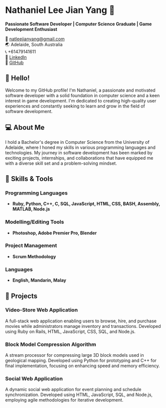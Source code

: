 # Nathaniel Lee Jian Yang 🌟

**Passionate Software Developer | Computer Science Graduate | Game Development Enthusiast**

📧 natleejianyang@gmail.com  
🌏 Adelaide, South Australia  
📞 +61479141611  
🔗 [LinkedIn](https://www.linkedin.com/in/nathaniel-lee-960b33208)  
📁 [GitHub](https://github.com/natlee9878)  

## 👋 Hello!

Welcome to my GitHub profile! I'm Nathaniel, a passionate and motivated software developer with a solid foundation in computer science and a keen interest in game development. I'm dedicated to creating high-quality user experiences and constantly seeking to learn and grow in the field of software development.

## 💻 About Me

I hold a Bachelor's degree in Computer Science from the University of Adelaide, where I honed my skills in various programming languages and technologies. My journey in software development has been marked by exciting projects, internships, and collaborations that have equipped me with a diverse skill set and a problem-solving mindset.

## 🔧 Skills & Tools

### Programming Languages
- **Ruby, Python, C++, C, SQL, JavaScript, HTML, CSS, BASH, Assembly, MATLAB, Node.js**

### Modelling/Editing Tools
- **Photoshop, Adobe Premier Pro, Blender**

### Project Management
- **Scrum Methodology**

### Languages
- **English, Mandarin, Malay**

## 🌟 Projects

### Video-Store Web Application
A full-stack web application enabling users to browse, hire, and purchase movies while administrators manage inventory and transactions. Developed using Ruby on Rails, HTML, JavaScript, CSS, SQL, and Node.js.

### Block Model Compression Algorithm
A stream processor for compressing large 3D block models used in geological mapping. Developed using Python for prototyping and C++ for final implementation, focusing on enhancing speed and memory efficiency.

### Social Web Application
A dynamic social web application for event planning and schedule synchronization. Developed using HTML, JavaScript, SQL, and Node.js, employing agile methodologies for iterative development.
